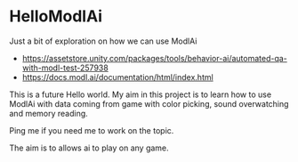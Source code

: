 # HelloModlAi
Just a bit of exploration on how we can use ModlAi
- https://assetstore.unity.com/packages/tools/behavior-ai/automated-qa-with-modl-test-257938
- https://docs.modl.ai/documentation/html/index.html


This is a future Hello world.
My aim in this project is to learn how to use ModlAi with data coming from game with color picking, sound overwatching and memory reading.

Ping me if you need me to work on the topic.

The aim is to allows ai to play on any game.
